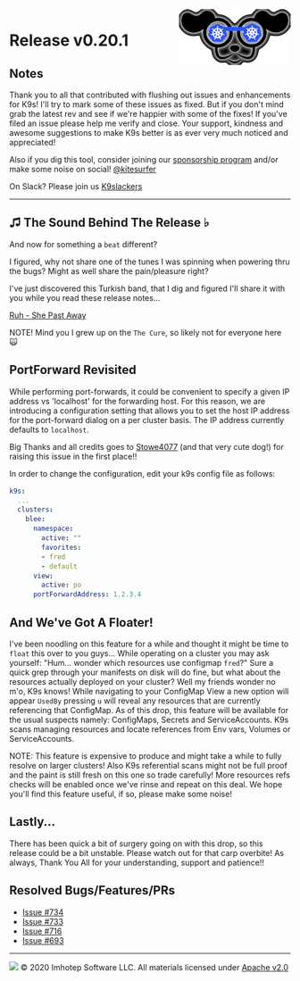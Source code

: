 <img src="https://raw.githubusercontent.com/derailed/k9s/master/assets/k9s_small.png" align="right" width="200" height="auto"/>

# Release v0.20.1

## Notes

Thank you to all that contributed with flushing out issues and enhancements for K9s! I'll try to mark some of these issues as fixed. But if you don't mind grab the latest rev and see if we're happier with some of the fixes! If you've filed an issue please help me verify and close. Your support, kindness and awesome suggestions to make K9s better is as ever very much noticed and appreciated!

Also if you dig this tool, consider joining our [sponsorship program](https://github.com/sponsors/derailed) and/or make some noise on social! [@kitesurfer](https://twitter.com/kitesurfer)

On Slack? Please join us [K9slackers](https://join.slack.com/t/k9sers/shared_invite/enQtOTA5MDEyNzI5MTU0LWQ1ZGI3MzliYzZhZWEyNzYxYzA3NjE0YTk1YmFmNzViZjIyNzhkZGI0MmJjYzhlNjdlMGJhYzE2ZGU1NjkyNTM)

---

## ♫ The Sound Behind The Release ♭

And now for something a `beat` different?

I figured, why not share one of the tunes I was spinning when powering thru the bugs? Might as well share the pain/pleasure right?

I've just discovered this Turkish band, that I dig and figured I'll share it with you while you read these release notes...

[Ruh - She Past Away](https://www.youtube.com/watch?v=B7f-opGKOyI)

NOTE! Mind you I grew up on the `The Cure`, so likely not for everyone here 🙀

## PortForward Revisited

While performing port-forwards, it could be convenient to specify a given IP address vs 'localhost'
for the forwarding host. For this reason, we are introducing a configuration setting that allows you to set the host IP address for the port-forward dialog on a per cluster basis. The IP address currently defaults to `localhost`.

Big Thanks and all credits goes to [Stowe4077](https://github.com/Stowe4077) (and that very cute dog!) for raising this issue in the first place!!

In order to change the configuration, edit your k9s config file as follows:

```yaml
k9s:
  ...
  clusters:
    blee:
      namespace:
        active: ""
        favorites:
        - fred
        - default
      view:
        active: po
      portForwardAddress: 1.2.3.4
```

## And We've Got A Floater!

I've been noodling on this feature for a while and thought it might be time to `float` this over to you guys... While operating on a cluster you may ask yourself: "Hum... wonder which resources use configmap `fred`?" Sure a quick grep through your manifests on disk will do fine, but what about the resources actually deployed on your cluster? Well my friends wonder no m'o, K9s knows!
While navigating to your ConfigMap View a new option will appear `UsedBy` pressing `u` will reveal any resources that are currently referencing that ConfigMap. As of this drop, this feature will be available for the usual suspects namely: ConfigMaps, Secrets and ServiceAccounts. K9s scans managing resources and locate references from Env vars, Volumes or ServiceAccounts.

NOTE: This feature is expensive to produce and might take a while to fully resolve on larger clusters! Also K9s referential scans might not be full proof and the paint is still fresh on this one so trade carefully! More resources refs checks will be enabled once we've rinse and repeat on this deal. We hope you'll find this feature useful, if so, please make some noise!

## Lastly...

There has been quick a bit of surgery going on with this drop, so this release could be a bit unstable. Please watch out for that carp overbite! As always, Thank You All for your understanding, support and patience!!

## Resolved Bugs/Features/PRs

- [Issue #734](https://github.com/derailed/k9s/issues/734)
- [Issue #733](https://github.com/derailed/k9s/issues/733)
- [Issue #716](https://github.com/derailed/k9s/issues/716)
- [Issue #693](https://github.com/derailed/k9s/issues/693)

---

<img src="https://raw.githubusercontent.com/derailed/k9s/master/assets/imhotep_logo.png" width="32" height="auto"/> © 2020 Imhotep Software LLC. All materials licensed under [Apache v2.0](http://www.apache.org/licenses/LICENSE-2.0)
